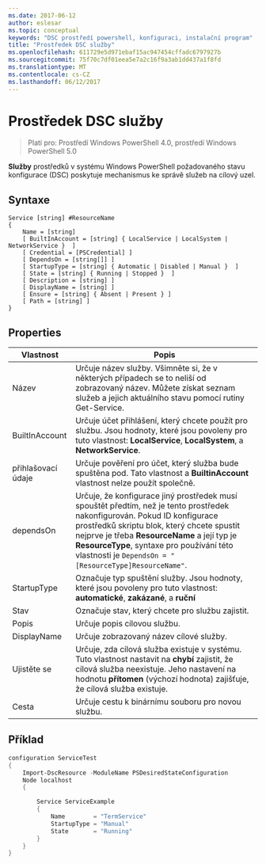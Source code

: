 ```yaml
---
ms.date: 2017-06-12
author: eslesar
ms.topic: conceptual
keywords: "DSC prostředí powershell, konfiguraci, instalační program"
title: "Prostředek DSC služby"
ms.openlocfilehash: 611729e5d971ebaf15ac947454cffadc6797927b
ms.sourcegitcommit: 75f70c7df01eea5e7a2c16f9a3ab1dd437a1f8fd
ms.translationtype: MT
ms.contentlocale: cs-CZ
ms.lasthandoff: 06/12/2017
---
```

# <a name="dsc-service-resource"></a>Prostředek DSC služby

> Platí pro: Prostředí Windows PowerShell 4.0, prostředí Windows PowerShell 5.0


**Služby** prostředků v systému Windows PowerShell požadovaného stavu konfigurace (DSC) poskytuje mechanismus ke správě služeb na cílový uzel.

## <a name="syntax"></a>Syntaxe

```
Service [string] #ResourceName
{
    Name = [string]
    [ BuiltInAccount = [string] { LocalService | LocalSystem | NetworkService }  ]
    [ Credential = [PSCredential] ]
    [ DependsOn = [string[]] ]
    [ StartupType = [string] { Automatic | Disabled | Manual }  ]
    [ State = [string] { Running | Stopped }  ]
    [ Description = [string] ]
    [ DisplayName = [string] ]
    [ Ensure = [string] { Absent | Present } ]
    [ Path = [string] ]
}
```

## <a name="properties"></a>Properties

|  Vlastnost  |  Popis   | 
|---|---| 
| Název| Určuje název služby. Všimněte si, že v některých případech se to neliší od zobrazovaný název. Můžete získat seznam služeb a jejich aktuálního stavu pomocí rutiny Get-Service.| 
| BuiltInAccount| Určuje účet přihlášení, který chcete použít pro službu. Jsou hodnoty, které jsou povoleny pro tuto vlastnost: **LocalService**, **LocalSystem**, a **NetworkService**.| 
| přihlašovací údaje| Určuje pověření pro účet, který služba bude spuštěna pod. Tato vlastnost a __BuiltinAccount__ vlastnost nelze použít společně.| 
| dependsOn| Určuje, že konfigurace jiný prostředek musí spouštět předtím, než je tento prostředek nakonfigurován. Pokud ID konfigurace prostředků skriptu blok, který chcete spustit nejprve je třeba __ResourceName__ a její typ je __ResourceType__, syntaxe pro používání této vlastnosti je `DependsOn = "[ResourceType]ResourceName"`.| 
| StartupType| Označuje typ spuštění služby. Jsou hodnoty, které jsou povoleny pro tuto vlastnost: **automatické**, **zakázané**, a **ruční**| 
| Stav| Označuje stav, který chcete pro službu zajistit.| 
| Popis | Určuje popis cílovou službu.| 
| DisplayName | Určuje zobrazovaný název cílové služby.| 
| Ujistěte se | Určuje, zda cílová služba existuje v systému. Tuto vlastnost nastavit na **chybí** zajistit, že cílová služba neexistuje. Jeho nastavení na hodnotu **přítomen** (výchozí hodnota) zajišťuje, že cílová služba existuje.|
| Cesta | Určuje cestu k binárnímu souboru pro novou službu.| 

## <a name="example"></a>Příklad

```powershell
configuration ServiceTest
{
    Import-DscResource -ModuleName PSDesiredStateConfiguration
    Node localhost
    {

        Service ServiceExample
        {
            Name        = "TermService"
            StartupType = "Manual"
            State       = "Running"
        } 
    }
}
```

